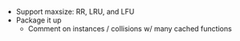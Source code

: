 - Support maxsize: RR, LRU, and LFU
- Package it up
  - Comment on instances / collisions w/ many cached functions
